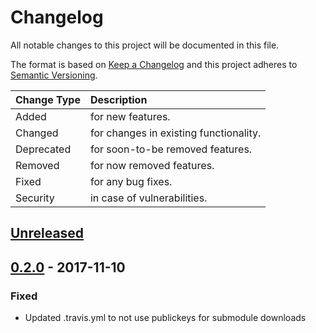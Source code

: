 # Changelog

All notable changes to this project will be documented in this file.

The format is based on [Keep a Changelog](http://keepachangelog.com/en/1.0.0/)
and this project adheres to [Semantic Versioning](http://semver.org/spec/v2.0.0.html).

| Change Type   | Description                            |
| :------------ | :------------------------------------- |
| Added         | for new features.                      |
| Changed       | for changes in existing functionality. |
| Deprecated    | for soon-to-be removed features.       |
| Removed       | for now removed features.              |
| Fixed         | for any bug fixes.                     |
| Security      | in case of vulnerabilities.            |

## [Unreleased]

## [0.2.0] - 2017-11-10

### Fixed

- Updated .travis.yml to not use publickeys for submodule downloads

[Unreleased]: https://github.com/joshuacherry/ansible-examples/compare/0.2.0...HEAD
[0.2.0]: https://github.com/joshuacherry/ansible-examples/compare/0.1.0...0.2.0